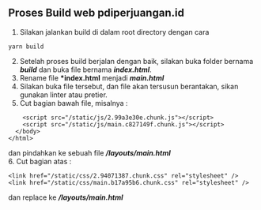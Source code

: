 ## Proses Build web pdiperjuangan.id

1. Silakan jalankan build di dalam root directory dengan cara

```
yarn build
```

2. Setelah proses build berjalan dengan baik, silakan buka folder bernama **_build_** dan buka file bernama **_index.html_**.
3. Rename file **\*index.html** menjadi **_main.html_**
4. Silakan buka file tersebut, dan file akan tersusun berantakan, sikan gunakan linter atau pretier.
5. Cut bagian bawah file, misalnya :

```
    <script src="/static/js/2.99a3e30e.chunk.js"></script>
    <script src="/static/js/main.c827149f.chunk.js"></script>
  </body>
</html>
```

dan pindahkan ke sebuah file **_/layouts/main.html_** <br /> 6. Cut bagian atas :

```
<link href="/static/css/2.94071387.chunk.css" rel="stylesheet" />
<link href="/static/css/main.b17a95b6.chunk.css" rel="stylesheet" />
```

dan replace ke **_/layouts/main.html_**
